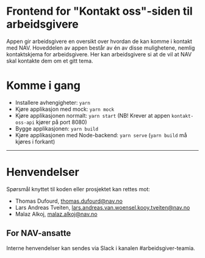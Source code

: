 Frontend for "Kontakt oss"-siden til arbeidsgivere
================

Appen gir arbeidsgivere en oversikt over hvordan de kan komme i kontakt med NAV. 
Hoveddelen av appen består av én av disse mulighetene, nemlig kontaktskjema for arbeidsgivere.
Her kan arbeidsgivere si at de vil at NAV skal kontakte dem om et gitt tema.

# Komme i gang

- Installere avhengigheter: `yarn`
- Kjøre applikasjon med mock: `yarn mock`
- Kjøre applikasjonen normalt: `yarn start` (NB! Krever at appen `kontakt-oss-api` kjører på port 8080)
- Bygge applikasjonen: `yarn build`
- Kjøre applikasjonen med Node-backend: `yarn serve` (`yarn build` må kjøres i forkant)

---

# Henvendelser

Spørsmål knyttet til koden eller prosjektet kan rettes mot:

* Thomas Dufourd, thomas.dufourd@nav.no
* Lars Andreas Tveiten, lars.andreas.van.woensel.kooy.tveiten@nav.no
* Malaz Alkoj, malaz.alkoj@nav.no

## For NAV-ansatte

Interne henvendelser kan sendes via Slack i kanalen #arbeidsgiver-teamia.
